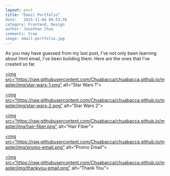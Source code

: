 ```yaml
---
layout: post
title: "Email Portfolio”
date:   2015-11-04 08:53:30
category: Frontend, Design
author: Jonathan Chua
comments: true
image: email-portfolio.jpg
---
```


As you may have guessed from my last post, I’ve not only been learning about html email, I’ve been building them. Here are the ones that I’ve created so far.

<a href=“http://chuabacca.github.io/code-challenge”><img src=“https://raw.githubusercontent.com/Chuabacca/chuabacca.github.io/master/img/star-wars-1.png” alt=“Star Wars 1”></a>

<a href=“http://chuabacca.github.io/code-challenge-two”><img src=“https://raw.githubusercontent.com/Chuabacca/chuabacca.github.io/master/img/star-wars-2.png” alt=“Star Wars 2”></a>

<a href=“http://chuabacca.github.io/dsc-email”><img src=“https://raw.githubusercontent.com/Chuabacca/chuabacca.github.io/master/img/hair-fiber.png” alt=“Hair Fiber”></a>

<a href=“http://chuabacca.github.io/promo-email”><img src=“https://raw.githubusercontent.com/Chuabacca/chuabacca.github.io/master/img/promo-email.png” alt=“Promo Email”></a>

<a href=“http://chuabacca.github.io/thankyou-email”><img src=“https://raw.githubusercontent.com/Chuabacca/chuabacca.github.io/master/img/thankyou-email.png” alt=“Thank You”></a>